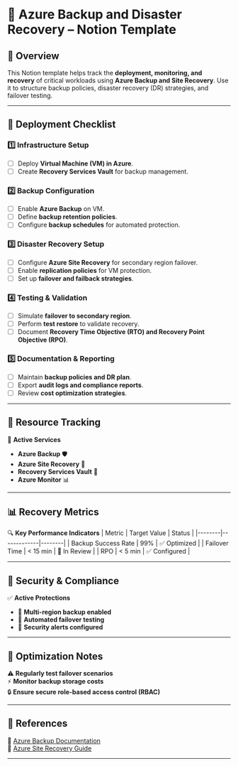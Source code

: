 # 📝 Azure Backup and Disaster Recovery – Notion Template

## 📌 Overview
This Notion template helps track the **deployment, monitoring, and recovery** of critical workloads using **Azure Backup and Site Recovery**. Use it to structure backup policies, disaster recovery (DR) strategies, and failover testing.

---

## 🚀 Deployment Checklist
### **1️⃣ Infrastructure Setup**
- [ ] Deploy **Virtual Machine (VM) in Azure**.
- [ ] Create **Recovery Services Vault** for backup management.

### **2️⃣ Backup Configuration**
- [ ] Enable **Azure Backup** on VM.
- [ ] Define **backup retention policies**.
- [ ] Configure **backup schedules** for automated protection.

### **3️⃣ Disaster Recovery Setup**
- [ ] Configure **Azure Site Recovery** for secondary region failover.
- [ ] Enable **replication policies** for VM protection.
- [ ] Set up **failover and failback strategies**.

### **4️⃣ Testing & Validation**
- [ ] Simulate **failover to secondary region**.
- [ ] Perform **test restore** to validate recovery.
- [ ] Document **Recovery Time Objective (RTO) and Recovery Point Objective (RPO)**.

### **5️⃣ Documentation & Reporting**
- [ ] Maintain **backup policies and DR plan**.
- [ ] Export **audit logs and compliance reports**.
- [ ] Review **cost optimization strategies**.

---

## 📡 Resource Tracking
🔗 **Active Services**
- **Azure Backup** 🛡️  
- **Azure Site Recovery** 🔄  
- **Recovery Services Vault** 📂  
- **Azure Monitor** 📊  

---

## 📊 Recovery Metrics
🔍 **Key Performance Indicators**
| Metric | Target Value | Status |
|--------|-------------|--------|
| Backup Success Rate | 99% | ✅ Optimized |
| Failover Time | < 15 min | 🔄 In Review |
| RPO | < 5 min | ✅ Configured |

---

## 🚨 Security & Compliance
✅ **Active Protections**
- 🚀 **Multi-region backup enabled**
- 🔄 **Automated failover testing**
- 📧 **Security alerts configured**

---

## 📌 Optimization Notes
⚠ **Regularly test failover scenarios**  
⚡ **Monitor backup storage costs**  
🔒 **Ensure secure role-based access control (RBAC)**  

---

## 📄 References
🔗 [Azure Backup Documentation](https://learn.microsoft.com/en-us/azure/backup/)  
🔗 [Azure Site Recovery Guide](https://learn.microsoft.com/en-us/azure/site-recovery/)  

---